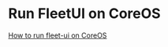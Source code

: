 Run FleetUI on CoreOS
=====================
[How to run fleet-ui on CoreOS](https://github.com/xuwang/coreos-docker-dev/blob/master/README-fleet-ui.md) 
